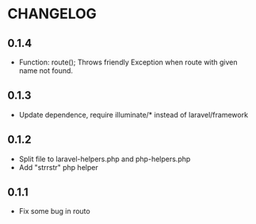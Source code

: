 CHANGELOG
================================

## 0.1.4
* Function: route(); Throws friendly Exception when route with given name not found.

## 0.1.3
* Update dependence, require illuminate/* instead of laravel/framework

## 0.1.2
* Split file to laravel-helpers.php and php-helpers.php
* Add "strrstr" php helper

## 0.1.1
* Fix some bug in routo
